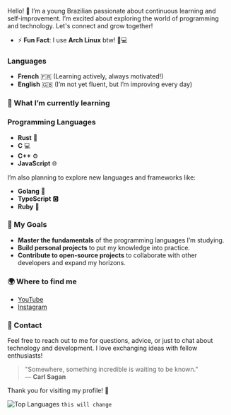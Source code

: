
Hello! 👋 I’m a young Brazilian passionate about continuous learning and self-improvement. I’m excited about exploring the world of programming and technology. Let's connect and grow together!
- ⚡ **Fun Fact**: I use **Arch Linux** btw! 🐧💻

### Languages
- **French** 🇫🇷 (Learning actively, always motivated!)
- **English** 🇬🇧 (I’m not yet fluent, but I’m improving every day)

### 🧠 What I’m currently learning
### Programming Languages
- **Rust** 🦀 
- **C** 💻
- **C++** ⚙️
- **JavaScript** 🌐
  
I’m also planning to explore new languages and frameworks like:
- **Golang** 🚀
- **TypeScript** 🅾️
- **Ruby** 💎

### 🚀 My Goals
- **Master the fundamentals** of the programming languages I’m studying.
- **Build personal projects** to put my knowledge into practice.
- **Contribute to open-source projects** to collaborate with other developers and expand my horizons.

### 🌍 Where to find me
- [YouTube](https://www.youtube.com/@overdadeirogabriel)
- [Instagram](https://instagram.com/mov.gabriel)

### 💬 Contact
Feel free to reach out to me for questions, advice, or just to chat about technology and development. I love exchanging ideas with fellow enthusiasts!

> "Somewhere, something incredible is waiting to be known."  
— **Carl Sagan**
> 
Thank you for visiting my profile! 🚀

![Top Languages](https://github-readme-stats.vercel.app/api/top-langs/?username=jef-ersu&layout=compact&theme=radical) `this will change`

